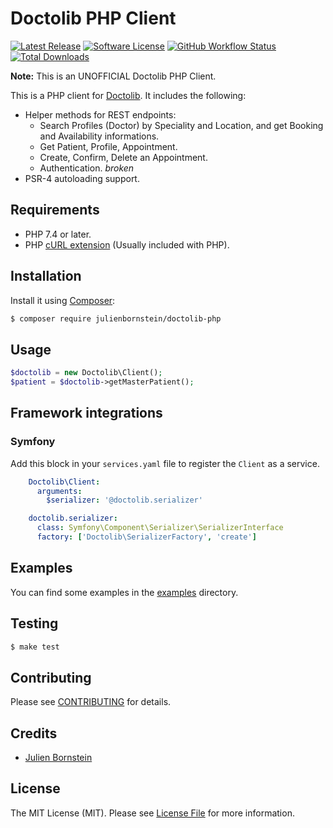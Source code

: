 # Doctolib PHP Client

[![Latest Release](https://img.shields.io/github/release/julienbornstein/doctolib-php.svg?style=flat-square)](https://github.com/julienbornstein/doctolib-php/releases)
[![Software License](https://img.shields.io/badge/license-MIT-brightgreen.svg?style=flat-square)](LICENSE.md)
[![GitHub Workflow Status](https://img.shields.io/github/workflow/status/julienbornstein/doctolib-php/Continuous%20Integration?style=flat-square)](https://github.com/julienbornstein/doctolib-php/actions/workflows/continuous-integration.yml)
[![Total Downloads](https://img.shields.io/packagist/dt/julienbornstein/doctolib-php.svg?style=flat-square)](https://packagist.org/packages/julienbornstein/doctolib-php)

**Note:** This is an UNOFFICIAL Doctolib PHP Client.

This is a PHP client for [Doctolib](https://www.doctolib.fr/). It includes the following:

* Helper methods for REST endpoints:
  * Search Profiles (Doctor) by Speciality and Location, and get Booking and Availability informations.
  * Get Patient, Profile, Appointment.
  * Create, Confirm, Delete an Appointment.
  * Authentication. *broken*
* PSR-4 autoloading support.

## Requirements
* PHP 7.4 or later.
* PHP [cURL extension](http://php.net/manual/en/book.curl.php) (Usually included with PHP).


## Installation

Install it using [Composer](https://getcomposer.org/):
```sh
$ composer require julienbornstein/doctolib-php
```

## Usage

```php
$doctolib = new Doctolib\Client();
$patient = $doctolib->getMasterPatient();
```

## Framework integrations

### Symfony

Add this block in your `services.yaml` file to register the `Client` as a service.

```yaml
    Doctolib\Client:
      arguments:
        $serializer: '@doctolib.serializer'

    doctolib.serializer:
      class: Symfony\Component\Serializer\SerializerInterface
      factory: ['Doctolib\SerializerFactory', 'create']
```

## Examples

You can find some examples in the [examples](examples) directory.

## Testing

```sh
$ make test
```

## Contributing

Please see [CONTRIBUTING](https://github.com/julienbornstein/doctolib-php/blob/master/CONTRIBUTING.md) for details.

## Credits

- [Julien Bornstein](https://github.com/julienbornstein)

## License

The MIT License (MIT). Please see [License File](LICENSE.md) for more information.
